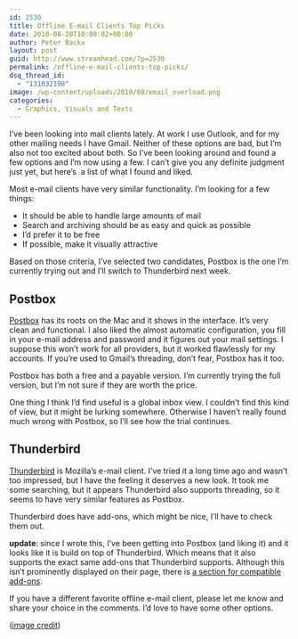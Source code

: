 ```yaml
---
id: 2530
title: Offline E-mail Clients Top Picks
date: 2010-08-20T10:00:02+00:00
author: Peter Backx
layout: post
guid: http://www.streamhead.com/?p=2530
permalink: /offline-e-mail-clients-top-picks/
dsq_thread_id:
  - "131032198"
image: /wp-content/uploads/2010/08/email_overload.png
categories:
  - Graphics, Visuals and Texts
---
```

I&#8217;ve been looking into mail clients lately. At work I use Outlook, and for my other mailing needs I have Gmail. Neither of these options are bad, but I&#8217;m also not too excited about both. So I&#8217;ve been looking around and found a few options and I&#8217;m now using a few. I can&#8217;t give you any definite judgment just yet, but here&#8217;s  a list of what I found and liked.

<!--more-->Most e-mail clients have very similar functionality. I&#8217;m looking for a few things:

  * It should be able to handle large amounts of mail
  * Search and archiving should be as easy and quick as possible
  * I&#8217;d prefer it to be free
  * If possible, make it visually attractive

Based on those criteria, I&#8217;ve selected two candidates, Postbox is the one I&#8217;m currently trying out and I&#8217;ll switch to Thunderbird next week.

## Postbox

<a title="Postbox" href="http://www.postbox-inc.com/" target="_blank">Postbox</a> has its roots on the Mac and it shows in the interface. It&#8217;s very clean and functional. I also liked the almost automatic configuration, you fill in your e-mail address and password and it figures out your mail settings. I suppose this won&#8217;t work for all providers, but it worked flawlessly for my accounts. If you&#8217;re used to Gmail&#8217;s threading, don&#8217;t fear, Postbox has it too.

Postbox has both a free and a payable version. I&#8217;m currently trying the full version, but I&#8217;m not sure if they are worth the price.

One thing I think I&#8217;d find useful is a global inbox view. I couldn&#8217;t find this kind of view, but it might be lurking somewhere. Otherwise I haven&#8217;t really found much wrong with Postbox, so I&#8217;ll see how the trial continues.

## Thunderbird

<a title="Thunderbird" href="http://www.mozillamessaging.com/" target="_blank">Thunderbird</a> is Mozilla&#8217;s e-mail client. I&#8217;ve tried it a long time ago and wasn&#8217;t too impressed, but I have the feeling it deserves a new look. It took me some searching, but it appears Thunderbird also supports threading, so it seems to have very similar features as Postbox.

Thunderbird does have add-ons, which might be nice, I&#8217;ll have to check them out.

**update**: since I wrote this, I&#8217;ve been getting into Postbox (and liking it) and it looks like it is build on top of Thunderbird. Which means that it also supports the exact same add-ons that Thunderbird supports. Although this isn&#8217;t prominently displayed on their page, there is <a title="Postbox extensions" href="http://www.postbox-inc.com/extensions/" target="_blank">a section for compatible add-ons</a>.

If you have a different favorite offline e-mail client, please let me know and share your choice in the comments. I&#8217;d love to have some other options.

(<a title="lots of unread mail" href="http://www.flickr.com/photos/somewhatfrank/2657896516/" target="_blank">image credit</a>)

<!-- AddThis Advanced Settings generic via filter on the_content -->

<!-- AddThis Share Buttons generic via filter on the_content -->